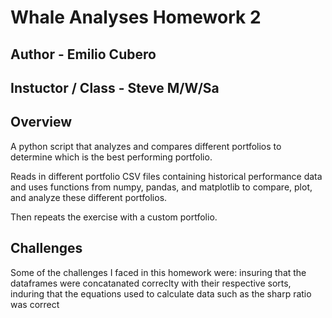 # Whale Analyses Homework 2

## Author - Emilio Cubero

## Instuctor / Class - Steve M/W/Sa

## Overview

A python script that analyzes and compares different portfolios to determine which is the best performing portfolio.

Reads in different portfolio CSV files containing historical performance data and uses functions from numpy, pandas, and matplotlib to compare, plot, and analyze these different portfolios.

Then repeats the exercise with a custom portfolio.

## Challenges

Some of the challenges I faced in this homework were: insuring that the dataframes were concatanated correclty with their respective sorts, induring that the equations used to calculate data such as the sharp ratio was correct